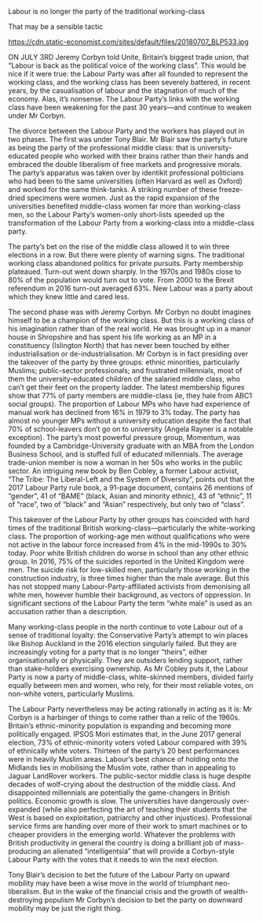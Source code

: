 Labour is no longer the party of the traditional working-class

That may be a sensible tactic

https://cdn.static-economist.com/sites/default/files/20180707_BLP533.jpg

ON JULY 3RD Jeremy Corbyn told Unite, Britain’s biggest trade union, that “Labour is back as the political voice of the working class”. This would be nice if it were true: the Labour Party was after all founded to represent the working class, and the working class has been severely battered, in recent years, by the casualisation of labour and the stagnation of much of the economy. Alas, it’s nonsense. The Labour Party’s links with the working class have been weakening for the past 30 years—and continue to weaken under Mr Corbyn. 

The divorce between the Labour Party and the workers has played out in two phases. The first was under Tony Blair. Mr Blair saw the party’s future as being the party of the professional middle class: that is university-educated people who worked with their brains rather than their hands and embraced the double liberalism of free markets and progressive morals. The party’s apparatus was taken over by identikit professional politicians who had been to the same universities (often Harvard as well as Oxford) and worked for the same think-tanks. A striking number of these freeze-dried specimens were women. Just as the rapid expansion of the universities benefited middle-class women far more than working-class men, so the Labour Party’s women-only short-lists speeded up the transformation of the Labour Party from a working-class into a middle-class party. 

The party’s bet on the rise of the middle class allowed it to win three elections in a row. But there were plenty of warning signs. The traditional working class abandoned politics for private pursuits. Party membership plateaued. Turn-out went down sharply. In the 1970s and 1980s close to 80% of the population would turn out to vote. From 2000 to the Brexit referendum in 2016 turn-out averaged 63%. New Labour was a party about which they knew little and cared less.

The second phase was with Jeremy Corbyn. Mr Corbyn no doubt imagines himself to be a champion of the working class. But this is a working class of his imagination rather than of the real world. He was brought up in a manor house in Shropshire and has spent his life working as an MP in a constituency (Islington North) that has never been touched by either industrialisation or de-industrialisation. Mr Corbyn is in fact presiding over the takeover of the party by three groups: ethnic minorities, particularly Muslims; public-sector professionals; and frustrated millennials, most of them the university-educated children of the salaried middle class, who can’t get their feet on the property ladder. The latest membership figures show that 77% of party members are middle-class (ie, they hale from ABC1 social groups). The proportion of Labour MPs who have had experience of manual work has declined from 16% in 1979 to 3% today. The party has almost no younger MPs without a university education despite the fact that 70% of school-leavers don’t go on to university (Angela Rayner is a notable exception). The party’s most powerful pressure group, Momentum, was founded by a Cambridge-University graduate with an MBA from the London Business School, and is stuffed full of educated millennials. The average trade-union member is now a woman in her 50s who works in the public sector. An intriguing new book by Ben Cobley, a former Labour activist, “The Tribe: The Liberal-Left and the System of Diversity”, points out that the 2017 Labour Party rule book, a 91-page document, contains 26 mentions of “gender”, 41 of “BAME” (black, Asian and minority ethnic), 43 of “ethnic”, 11 of “race”, two of “black” and “Asian” respectively, but only two of “class”.

This takeover of the Labour Party by other groups has coincided with hard times of the traditional British working-class—particularly the white-working class. The proportion of working-age men without qualifications who were not active in the labour force increased from 4% in the mid-1990s to 30% today. Poor white British children do worse in school than any other ethnic group. In 2016, 75% of the suicides reported in the United Kingdom were men. The suicide risk for low-skilled men, particularly those working in the construction industry, is three times higher than the male average. But this has not stopped many Labour-Party-affiliated activists from demonising all white men, however humble their background, as vectors of oppression. In significant sections of the Labour Party the term “white male” is used as an accusation rather than a description. 

Many working-class people in the north continue to vote Labour out of a sense of traditional loyalty: the Conservative Party’s attempt to win places like Bishop Auckland in the 2016 election singularly failed. But they are increasingly voting for a party that is no longer “theirs”, either organisationally or physically. They are outsiders lending support, rather than stake-holders exercising ownership. As Mr Cobley puts it, the Labour Party is now a party of middle-class, white-skinned members, divided fairly equally between men and women, who rely, for their most reliable votes, on non-white voters, particularly Muslims. 

The Labour Party nevertheless may be acting rationally in acting as it is: Mr Corbyn is a harbinger of things to come rather than a relic of the 1960s. Britain’s ethnic-minority population is expanding and becoming more politically engaged. IPSOS Mori estimates that, in the June 2017 general election, 73% of ethnic-minority voters voted Labour compared with 39% of ethnically white voters. Thirteen of the party’s 20 best performances were in heavily Muslim areas. Labour’s best chance of holding onto the Midlands lies in mobilising the Muslim vote, rather than in appealing to Jaguar LandRover workers. The public-sector middle class is huge despite decades of wolf-crying about the destruction of the middle class. And disappointed millennials are potentially the game-changers in British politics. Economic growth is slow. The universities have dangerously over-expanded (while also perfecting the art of teaching their students that the West is based on exploitation, patriarchy and other injustices). Professional service firms are handing over more of their work to smart machines or to cheaper providers in the emerging world. Whatever the problems with British productivity in general the country is doing a brilliant job of mass-producing an alienated “intelligentsia” that will provide a Corbyn-style Labour Party with the votes that it needs to win the next election. 

Tony Blair’s decision to bet the future of the Labour Party on upward mobility may have been a wise move in the world of triumphant neo-liberalism. But in the wake of the financial crisis and the growth of wealth-destroying populism Mr Corbyn’s decision to bet the party on downward mobility may be just the right thing.